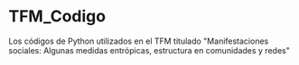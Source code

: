 # TFM_Codigo
Los códigos de Python utilizados en el TFM titulado "Manifestaciones sociales: Algunas medidas entrópicas, estructura en comunidades y redes"
